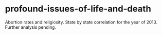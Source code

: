 # profound-issues-of-life-and-death
Abortion rates and religiosity. State by state correlation for the year of 2013.
Further analysis pending.
